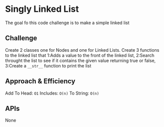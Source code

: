 # Singly Linked List
The goal fo this code challenge is to make a simple linked list

## Challenge
Create 2 classes one for Nodes and one for Linked Lists. Create 3 functions to the linked list that 1:Adds a value to the front of the linked list, 2:Search throught the list to see if it contains the given value returning true or false, 3:Create a `__str__` function to print the list

## Approach & Efficiency
Add To Head: `O1`
Includes: `O(n)`
To String: `O(n)`

## APIs
None
